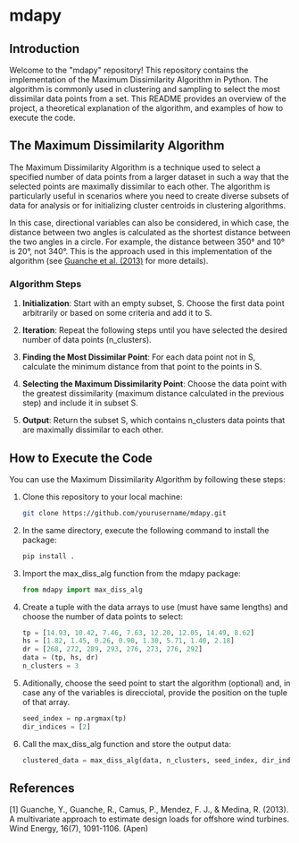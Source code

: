 # mdapy

## Introduction
Welcome to the "mdapy" repository! This repository contains the implementation of the Maximum Dissimilarity Algorithm in Python. The algorithm is commonly used in clustering and sampling to select the most dissimilar data points from a set. This README provides an overview of the project, a theoretical explanation of the algorithm, and examples of how to execute the code.

## The Maximum Dissimilarity Algorithm
The Maximum Dissimilarity Algorithm is a technique used to select a specified number of data points from a larger dataset in such a way that the selected points are maximally dissimilar to each other. The algorithm is particularly useful in scenarios where you need to create diverse subsets of data for analysis or for initializing cluster centroids in clustering algorithms.

In this case, directional variables can also be considered, in which case, the distance between two angles is calculated as the shortest distance between the two angles in a circle. For example, the distance between 350° and 10° is 20°, not 340°. This is the approach used in this implementation of the algorithm (see [Guanche et al. (2013)](#1) for more details).

### Algorithm Steps
1. **Initialization**: Start with an empty subset, S. Choose the first data point arbitrarily or based on some criteria and add it to S.

2. **Iteration**: Repeat the following steps until you have selected the desired number of data points (n_clusters).

3. **Finding the Most Dissimilar Point**: For each data point not in S, calculate the minimum distance from that point to the points in S.

4. **Selecting the Maximum Dissimilarity Point**: Choose the data point with the greatest dissimilarity (maximum distance calculated in the previous step) and include it in subset S.

5. **Output**: Return the subset S, which contains n_clusters data points that are maximally dissimilar to each other.

## How to Execute the Code
You can use the Maximum Dissimilarity Algorithm by following these steps:

1. Clone this repository to your local machine:
   ```bash
   git clone https://github.com/yourusername/mdapy.git

1. In the same directory, execute the following command to install the package:
   ```bash
   pip install .

1. Import the max_diss_alg function from the mdapy package:
   ```python
   from mdapy import max_diss_alg

1. Create a tuple with the data arrays to use (must have same lengths) and choose the number of data points to select:
   ```python
   tp = [14.93, 10.42, 7.46, 7.63, 12.20, 12.05, 14.49, 8.62]
   hs = [1.82, 1.45, 0.26, 0.90, 1.30, 5.71, 1.40, 2.18]
   dr = [268, 272, 289, 293, 276, 273, 276, 292]
   data = (tp, hs, dr)
   n_clusters = 3


1. Aditionally, choose the seed point to start the algorithm (optional) and, in case any of the variables is direcciotal, provide the position on the tuple of that array.
    ```python
    seed_index = np.argmax(tp)
    dir_indices = [2]

1. Call the max_diss_alg function and store the output data:
    ```python
    clustered_data = max_diss_alg(data, n_clusters, seed_index, dir_indices)

## References
<a id="1">[1]</a> Guanche, Y., Guanche, R., Camus, P., Mendez, F. J., & Medina, R. (2013). A multivariate approach to estimate design loads for offshore wind turbines. Wind Energy, 16(7), 1091-1106. (Apen)

